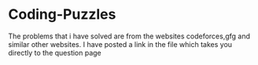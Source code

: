 # Coding-Puzzles
The problems that i have solved are from the websites codeforces,gfg and similar other websites.
I have posted a link in the file which takes you directly to the question page
